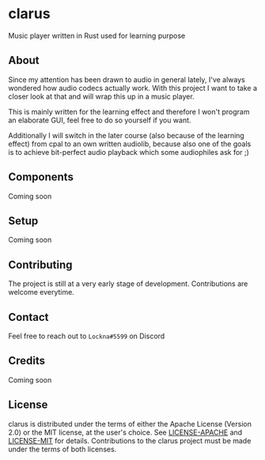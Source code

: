 # clarus
Music player written in Rust used for learning purpose

## About
Since my attention has been drawn to audio in general lately, I've always wondered how audio codecs actually work.
With this project I want to take a closer look at that and will wrap this up in a music player.

This is mainly written for the learning effect and therefore I won't program an elaborate GUI, feel free to do so yourself if you want.

Additionally I will switch in the later course (also because of the learning effect) from cpal to an own written audiolib, because also one of the goals is to achieve bit-perfect audio playback which some audiophiles ask for ;)

## Components
Coming soon

## Setup
Coming soon

## Contributing
The project is still at a very early stage of development.
Contributions are welcome everytime.

## Contact
Feel free to reach out to `Lockna#5599` on Discord

## Credits
Coming soon

## License
clarus is distributed under the terms of either the Apache License (Version 2.0) or the MIT license, at the user's choice.
See [LICENSE-APACHE](./LICENSE-APACHE) and [LICENSE-MIT](./LICENSE-MIT) for details.
Contributions to the clarus project must be made under the terms of both licenses.
